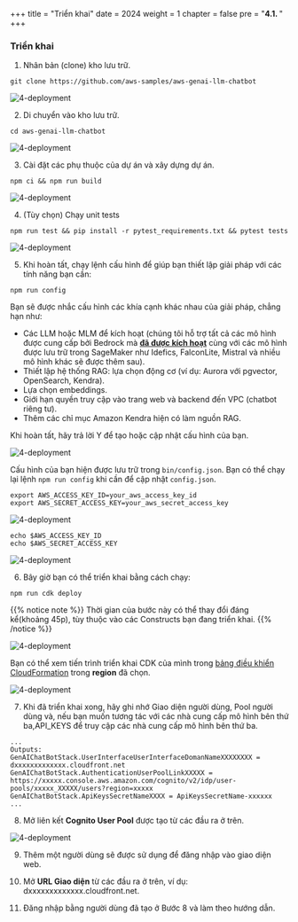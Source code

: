+++
title = "Triển khai"
date = 2024
weight = 1
chapter = false
pre = "<b>4.1. </b>"
+++ 
### Triển khai

1. Nhân bản (clone) kho lưu trữ.

```
git clone https://github.com/aws-samples/aws-genai-llm-chatbot
```

![4-deployment](/Deploying-a-Multi-Model-and-Multi-RAG-Powered-Chatbot-Using-AWS-CDK-on-AWS/images/4-deploy/001-1-deployment.png?width=90pc)


2. Di chuyển vào kho lưu trữ.

```
cd aws-genai-llm-chatbot
```

![4-deployment](/Deploying-a-Multi-Model-and-Multi-RAG-Powered-Chatbot-Using-AWS-CDK-on-AWS/images/4-deploy/002-1-deployment.png?width=90pc)

3. Cài đặt các phụ thuộc của dự án và xây dựng dự án.

```
npm ci && npm run build
```

![4-deployment](/Deploying-a-Multi-Model-and-Multi-RAG-Powered-Chatbot-Using-AWS-CDK-on-AWS/images/4-deploy/003-1-deployment.png?width=90pc)

4. (Tùy chọn) Chạy unit tests
```
npm run test && pip install -r pytest_requirements.txt && pytest tests
```

![4-deployment](/Deploying-a-Multi-Model-and-Multi-RAG-Powered-Chatbot-Using-AWS-CDK-on-AWS/images/4-deploy/004-1-deployment.png?width=90pc)


5. Khi hoàn tất, chạy lệnh cấu hình để giúp bạn thiết lập giải pháp với các tính năng bạn cần:

```
npm run config
```

Bạn sẽ được nhắc cấu hình các khía cạnh khác nhau của giải pháp, chẳng hạn như:

- Các LLM hoặc MLM để kích hoạt (chúng tôi hỗ trợ tất cả các mô hình được cung cấp bởi Bedrock mà [**đã được kích hoạt**](https://docs.aws.amazon.com/bedrock/latest/userguide/model-access.html) cùng với các mô hình được lưu trữ trong SageMaker như Idefics, FalconLite, Mistral và nhiều mô hình khác sẽ được thêm sau).
- Thiết lập hệ thống RAG: lựa chọn động cơ (ví dụ: Aurora với pgvector, OpenSearch, Kendra).
- Lựa chọn embeddings.
- Giới hạn quyền truy cập vào trang web và backend đến VPC (chatbot riêng tư).
- Thêm các chỉ mục Amazon Kendra hiện có làm nguồn RAG.

Khi hoàn tất, hãy trả lời Y để tạo hoặc cập nhật cấu hình của bạn.

![4-deployment](/Deploying-a-Multi-Model-and-Multi-RAG-Powered-Chatbot-Using-AWS-CDK-on-AWS/images/4-deploy/005-1-deployment.png?width=90pc)

Cấu hình của bạn hiện được lưu trữ trong `bin/config.json`. Bạn có thể chạy lại lệnh `npm run config` khi cần để cập nhật `config.json`.

```
export AWS_ACCESS_KEY_ID=your_aws_access_key_id
export AWS_SECRET_ACCESS_KEY=your_aws_secret_access_key
```

![4-deployment](/Deploying-a-Multi-Model-and-Multi-RAG-Powered-Chatbot-Using-AWS-CDK-on-AWS/images/4-deploy/006-1-deployment.png?width=90pc)

```
echo $AWS_ACCESS_KEY_ID
echo $AWS_SECRET_ACCESS_KEY
```

![4-deployment](/Deploying-a-Multi-Model-and-Multi-RAG-Powered-Chatbot-Using-AWS-CDK-on-AWS/images/4-deploy/007-1-deployment.png?width=90pc)


6. Bây giờ bạn có thể triển khai bằng cách chạy:

```
npm run cdk deploy
```

{{% notice note %}}
Thời gian của bước này có thể thay đổi đáng kể(khoảng 45p), tùy thuộc vào các Constructs bạn đang triển khai.
{{% /notice %}}


![4-deployment](/Deploying-a-Multi-Model-and-Multi-RAG-Powered-Chatbot-Using-AWS-CDK-on-AWS/images/4-deploy/010-1-deployment.png?width=90pc)


Bạn có thể xem tiến trình triển khai CDK của mình trong [bảng điều khiển CloudFormation](https://console.aws.amazon.com/cloudformation/home) trong **region** đã chọn.


![4-deployment](/Deploying-a-Multi-Model-and-Multi-RAG-Powered-Chatbot-Using-AWS-CDK-on-AWS/images/4-deploy/008-1-deployment.png?width=90pc)


7. Khi đã triển khai xong, hãy ghi nhớ Giao diện người dùng, Pool người dùng và, nếu bạn muốn tương tác với các nhà cung cấp mô hình bên thứ ba,API_KEYS để truy cập các nhà cung cấp mô hình bên thứ ba.

```
...
Outputs:
GenAIChatBotStack.UserInterfaceUserInterfaceDomanNameXXXXXXXX = dxxxxxxxxxxxxx.cloudfront.net
GenAIChatBotStack.AuthenticationUserPoolLinkXXXXX = https://xxxxx.console.aws.amazon.com/cognito/v2/idp/user-pools/xxxxx_XXXXX/users?region=xxxxx
GenAIChatBotStack.ApiKeysSecretNameXXXX = ApiKeysSecretName-xxxxxx
...
```

8. Mở liên kết **Cognito User Pool** được tạo từ các đầu ra ở trên.


![4-deployment](/Deploying-a-Multi-Model-and-Multi-RAG-Powered-Chatbot-Using-AWS-CDK-on-AWS/images/4-deploy/009-1-deployment.png?width=90pc)

9. Thêm một người dùng sẽ được sử dụng để đăng nhập vào giao diện web.

10. Mở **URL Giao diện** từ các đầu ra ở trên, ví dụ: dxxxxxxxxxxxxx.cloudfront.net.


11. Đăng nhập bằng người dùng đã tạo ở Bước 8 và làm theo hướng dẫn.